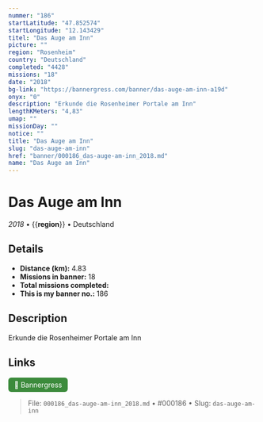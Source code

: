 ```yaml
---
nummer: "186"
startLatitude: "47.852574"
startLongitude: "12.143429"
titel: "Das Auge am Inn"
picture: ""
region: "Rosenheim"
country: "Deutschland"
completed: "4428"
missions: "18"
date: "2018"
bg-link: "https://bannergress.com/banner/das-auge-am-inn-a19d"
onyx: "0"
description: "Erkunde die Rosenheimer Portale am Inn"
lengthKMeters: "4,83"
umap: ""
missionDay: ""
notice: ""
title: "Das Auge am Inn"
slug: "das-auge-am-inn"
href: "banner/000186_das-auge-am-inn_2018.md"
name: "Das Auge am Inn"
---
```

# Das Auge am Inn

*2018* • {{__region__}} • Deutschland





## Details
- **Distance (km):** 4.83
- **Missions in banner:** 18
- **Total missions completed:** 
- **This is my banner no.:** 186



## Description
Erkunde die Rosenheimer Portale am Inn



## Links
<a href="https://bannergress.com/banner/das-auge-am-inn-a19d" target="_blank" style="display:inline-block;margin-right:8px;padding:6px 12px;background:#3c8b3c;color:#fff;text-decoration:none;border-radius:6px;">🔗 Bannergress</a>



> File: `000186_das-auge-am-inn_2018.md` • #000186 • Slug: `das-auge-am-inn`
